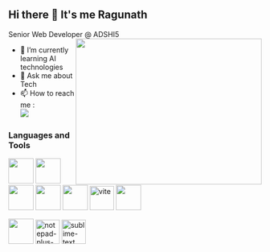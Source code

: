 ## Hi there 👋 It's me Ragunath

Senior Web Developer @ ADSHI5
<img align="right" width="370" height="290" src="https://i.pinimg.com/originals/47/f0/34/47f0342cec72b800463bf003eac1257e.gif">

<!-- - 🔭 Here's my [portfolio](https://hareesh.web.app/) -->

- 🌱 I’m currently learning AI technologies
- 💬 Ask me about Tech
- 📫 How to reach me :
  <br /> [<img src="https://img.shields.io/badge/LinkedIn-0077B5?style=for-the-badge&logo=linkedin&logoColor=white" />](https://www.linkedin.com/in/raguasrs/)

### Languages and Tools

<img height="50" width="50" src="https://img.icons8.com/color/48/000000/html-5.png" /> <img height="50" width="50" src="https://img.icons8.com/color/48/000000/css3.png" /> <img height="50" width="50" src="https://img.icons8.com/color/48/000000/bootstrap.png" />
<img height="50" width="50" src="https://img.icons8.com/color/48/000000/javascript.png"/> <img height="50" width="50" src="https://img.icons8.com/color/48/000000/react-native.png"/> <img width="48" height="48" src="https://img.icons8.com/fluency/48/vite.png" alt="vite"/> <img height="50" width="50" src="https://img.icons8.com/color/48/000000/mysql-logo.png"/>

<img height="50" width="50" src="https://img.icons8.com/color/48/000000/visual-studio-code-2019.png"/> <img width="48" height="48" src="https://img.icons8.com/fluency/48/notepad-plus-plus.png" alt="notepad-plus-plus"/> <img width="48" height="48" src="https://img.icons8.com/color/48/sublime-text.png" alt="sublime-text"/>
